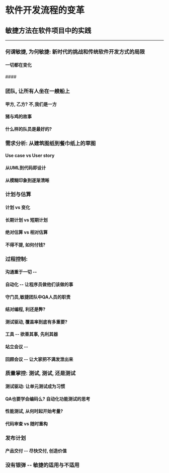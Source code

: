 # 软件开发流程的变革
## 敏捷方法在软件项目中的实践
--------------------------
### 何谓敏捷, 为何敏捷: 新时代的挑战和传统软件开发方式的局限
#### 一切都在变化
####　
### 团队, 让所有人坐在一艘船上
#### 甲方, 乙方? 不,我们是一方
#### 猪与鸡的故事
#### 什么样的队员是最好的?

### 需求分析: 从建筑图纸到餐巾纸上的草图
#### Use case vs User story
#### 从UML到代码即设计
#### 从模糊印象到逐渐清晰

### 计划与估算
#### 计划 vs 变化
#### 长期计划 vs 短期计划
#### 绝对估算 vs 相对估算
#### 不得不提, 如何付钱?

### 过程控制: 
#### 沟通重于一切 -- 
#### 自动化 -- 让程序员做他们该做的事
#### 守门员,敏捷团队中QA人员的职责
#### 结对编程, 利还是弊?
#### 测试驱动, 覆盖率到底有多重要?
#### 工具 -- 欲善其事, 先利其器
#### 站立会议 -- 
#### 回顾会议 -- 让大家把不满发泄出来

### 质量掌控: 测试, 测试, 还是测试
#### 测试驱动: 让单元测试成为习惯
#### QA也要学会编码么? 自动化功能测试的思考
#### 性能测试, 从何时起开始考量?
#### 代码审查 vs 随时重构

### 发布计划
#### 产品交付 -- 尽快交付, 创造价值

### 没有银弹 -- 敏捷的适用与不适用
